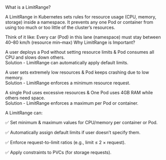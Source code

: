 What is a LimitRange?

A LimitRange in Kubernetes sets rules for resource usage (CPU, memory, storage) inside a namespace.
It prevents any one Pod or container from using too much or too little of the cluster’s resources.

Think of it like: Every car (Pod) in this lane (namespace) must stay between 40–80 km/h (resource min–max)
Why LimitRange is Important?

A user deploys a Pod without setting resource limits & Pod consumes all CPU and slows down others.	    
Solution - LimitRange can automatically apply default limits.


A user sets extremely low resources & Pod keeps crashing due to low memory.	        
Solution - LimitRange enforces a minimum resource request.


A single Pod uses excessive resources & One Pod uses 4GB RAM while others need space.	
Solution - LimitRange enforces a maximum per Pod or container.

A LimitRange can:

✅ Set minimum & maximum values for CPU/memory per container or Pod.

✅ Automatically assign default limits if user doesn’t specify them.

✅ Enforce request-to-limit ratios (e.g., limit ≤ 2 × request).

✅ Apply constraints to PVCs (for storage requests).